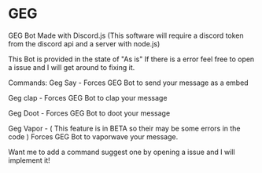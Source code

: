 # GEG
GEG Bot Made with Discord.js (This software will require a discord token from the discord api and a server with node.js)

This Bot is provided in the state of "As is" If there is a error feel free to open a issue and I will get around to fixing it.

Commands:
Geg Say - Forces GEG Bot to send your message as a embed

Geg clap - Forces GEG Bot to clap your message

Geg Doot - Forces GEG Bot to doot your message

Geg Vapor - ( This feature is in BETA so their may be some errors in the code ) Forces GEG Bot to vaporwave your message.

Want me to add a command suggest one by opening a issue and I will implement it!
